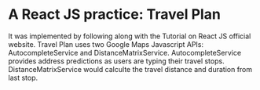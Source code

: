 # A React JS practice: Travel Plan
It was implemented by following along with the Tutorial on React JS official website.
Travel Plan uses two Google Maps Javascript APIs: AutocompleteService and DistanceMatrixService.
AutocompleteService provides address predictions as users are typing their travel stops.
DistanceMatrixService would calculte the travel distance and duration from last stop.
 
